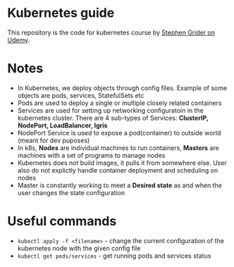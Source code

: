 # Kubernetes guide

This repository is the code for kubernetes course by [Stephen Grider on Udemy](https://www.udemy.com/course/docker-and-kubernetes-the-complete-guide/).

# Notes

* In Kubernetes, we deploy objects through config files. Example of some objects are pods, services, StatefulSets etc
* Pods are used to deploy a single or multiple closely related containers
* Services are used for setting up networking configuratoin in the kubernetes cluster. There are 4 sub-types of Services: **ClusterIP, NodePort, LoadBalancer, Igris**
* NodePort Service is used to expose a pod(container) to outside world (meant for dev puposes)
* In k8s, **Nodes** are individual machines to run containers, **Masters** are machines with a set of programs to manage nodes
* Kubernetes does not build images, it pulls it from somewhere else. User also do not explictly handle container deployment and scheduling on nodes
* Master is constantly working to meet a **Desired state** as and when the user changes the state configuration


# Useful commands

* `kubectl apply -f <filename>` - change the current configuration of the kubernetes node with the given config file
* `kubectl get pods/services` - get running pods and services status